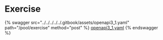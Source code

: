 # Exercise

{% swagger src="../../../../../.gitbook/assets/openapi3_1.yaml" path="/pool/exercise" method="post" %}
[openapi3_1.yaml](../../../../../.gitbook/assets/openapi3_1.yaml)
{% endswagger %}
